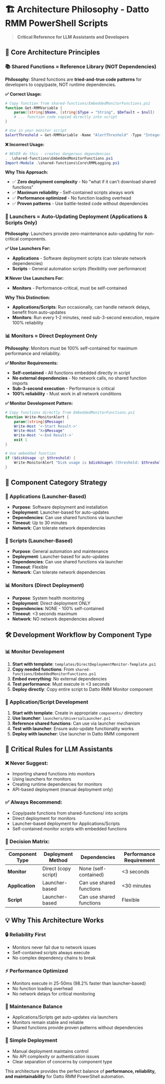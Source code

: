 # 🏗️ Architecture Philosophy - Datto RMM PowerShell Scripts

> **Critical Reference for LLM Assistants and Developers**

## 🎯 **Core Architecture Principles**

### **📚 Shared Functions = Reference Library (NOT Dependencies)**

**Philosophy**: Shared functions are **tried-and-true code patterns** for developers to copy/paste, NOT runtime dependencies.

**✅ Correct Usage:**
```powershell
# Copy function from shared-functions/EmbeddedMonitorFunctions.ps1
function Get-RMMVariable {
    param([string]$Name, [string]$Type = "String", $Default = $null)
    # ... function code copied directly into script
}

# Use in your monitor script
$alertThreshold = Get-RMMVariable -Name "AlertThreshold" -Type "Integer" -Default 80
```

**❌ Incorrect Usage:**
```powershell
# NEVER do this - creates dangerous dependencies
. .\shared-functions\EmbeddedMonitorFunctions.ps1
Import-Module .\shared-functions\Core\RMMLogging.ps1
```

**Why This Approach:**
- ✅ **Zero deployment complexity** - No "what if it can't download shared functions"
- ✅ **Maximum reliability** - Self-contained scripts always work
- ✅ **Performance optimized** - No function loading overhead
- ✅ **Proven patterns** - Use battle-tested code without dependencies

### **🚀 Launchers = Auto-Updating Deployment (Applications & Scripts Only)**

**Philosophy**: Launchers provide zero-maintenance auto-updating for non-critical components.

**✅ Use Launchers For:**
- **Applications** - Software deployment scripts (can tolerate network dependencies)
- **Scripts** - General automation scripts (flexibility over performance)

**❌ Never Use Launchers For:**
- **Monitors** - Performance-critical, must be self-contained

**Why This Distinction:**
- **Applications/Scripts**: Run occasionally, can handle network delays, benefit from auto-updates
- **Monitors**: Run every 1-2 minutes, need sub-3-second execution, require 100% reliability

### **📊 Monitors = Direct Deployment Only**

**Philosophy**: Monitors must be 100% self-contained for maximum performance and reliability.

**✅ Monitor Requirements:**
- **Self-contained** - All functions embedded directly in script
- **No external dependencies** - No network calls, no shared function imports
- **Sub-3-second execution** - Performance is critical
- **100% reliability** - Must work in all network conditions

**✅ Monitor Development Pattern:**
```powershell
# Copy functions directly from EmbeddedMonitorFunctions.ps1
function Write-MonitorAlert {
    param([string]$Message)
    Write-Host '<-Start Result->'
    Write-Host "X=$Message"
    Write-Host '<-End Result->'
    exit 1
}

# Use embedded function
if ($diskUsage -gt $threshold) {
    Write-MonitorAlert "Disk usage is $diskUsage% (threshold: $threshold%)"
}
```

## 🎯 **Component Category Strategy**

### **🔧 Applications (Launcher-Based)**
- **Purpose**: Software deployment and installation
- **Deployment**: Launcher-based for auto-updates
- **Dependencies**: Can use shared functions via launcher
- **Timeout**: Up to 30 minutes
- **Network**: Can tolerate network dependencies

### **📝 Scripts (Launcher-Based)**
- **Purpose**: General automation and maintenance
- **Deployment**: Launcher-based for auto-updates
- **Dependencies**: Can use shared functions via launcher
- **Timeout**: Flexible
- **Network**: Can tolerate network dependencies

### **📊 Monitors (Direct Deployment)**
- **Purpose**: System health monitoring
- **Deployment**: Direct deployment ONLY
- **Dependencies**: NONE - 100% self-contained
- **Timeout**: <3 seconds maximum
- **Network**: NO network dependencies allowed

## 🛠️ **Development Workflow by Component Type**

### **📊 Monitor Development**
1. **Start with template**: `templates/DirectDeploymentMonitor-Template.ps1`
2. **Copy needed functions**: From `shared-functions/EmbeddedMonitorFunctions.ps1`
3. **Embed everything**: No external dependencies
4. **Test performance**: Must execute in <3 seconds
5. **Deploy directly**: Copy entire script to Datto RMM Monitor component

### **🔧 Application/Script Development**
1. **Start with template**: Create in appropriate `components/` directory
2. **Use launcher**: `launchers/UniversalLauncher.ps1`
3. **Reference shared functions**: Can use via launcher mechanism
4. **Test with launcher**: Ensure auto-update functionality works
5. **Deploy with launcher**: Use launcher in Datto RMM component

## 🚨 **Critical Rules for LLM Assistants**

### **❌ Never Suggest:**
- Importing shared functions into monitors
- Using launchers for monitors
- Creating runtime dependencies for monitors
- API-based deployment (manual deployment only)

### **✅ Always Recommend:**
- Copy/paste functions from shared-functions/ into scripts
- Direct deployment for monitors
- Launcher-based deployment for Applications/Scripts
- Self-contained monitor scripts with embedded functions

### **🎯 Decision Matrix:**
| Component Type | Deployment Method | Dependencies | Performance Requirement |
|----------------|------------------|--------------|------------------------|
| **Monitor** | Direct (copy script) | None (self-contained) | <3 seconds |
| **Application** | Launcher-based | Can use shared functions | <30 minutes |
| **Script** | Launcher-based | Can use shared functions | Flexible |

## 💡 **Why This Architecture Works**

### **🔒 Reliability First**
- Monitors never fail due to network issues
- Self-contained scripts always execute
- No complex dependency chains to break

### **⚡ Performance Optimized**
- Monitors execute in 25-50ms (98.2% faster than launcher-based)
- No function loading overhead
- No network delays for critical monitoring

### **🔄 Maintenance Balance**
- Applications/Scripts get auto-updates via launchers
- Monitors remain stable and reliable
- Shared functions provide proven patterns without dependencies

### **🎯 Simple Deployment**
- Manual deployment maintains control
- No API complexity or authentication issues
- Clear separation of concerns by component type

This architecture provides the perfect balance of **performance, reliability, and maintainability** for Datto RMM PowerShell automation.
